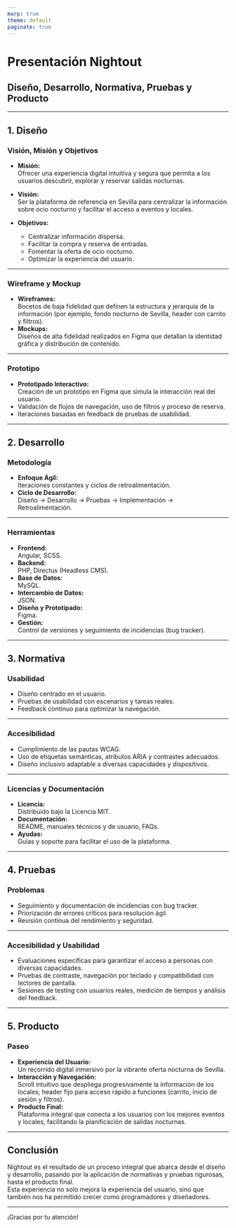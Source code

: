 ```yaml
---
marp: true
theme: default
paginate: true
---
```


# Presentación Nightout  
## Diseño, Desarrollo, Normativa, Pruebas y Producto

---

## 1. Diseño

### Visión, Misión y Objetivos
- **Misión:**  
  Ofrecer una experiencia digital intuitiva y segura que permita a los usuarios descubrir, explorar y reservar salidas nocturnas.

- **Visión:**  
  Ser la plataforma de referencia en Sevilla para centralizar la información sobre ocio nocturno y facilitar el acceso a eventos y locales.

- **Objetivos:**  
  - Centralizar información dispersa.  
  - Facilitar la compra y reserva de entradas.  
  - Fomentar la oferta de ocio nocturno.  
  - Optimizar la experiencia del usuario.

---

### Wireframe y Mockup
- **Wireframes:**  
  Bocetos de baja fidelidad que definen la estructura y jerarquía de la información (por ejemplo, fondo nocturno de Sevilla, header con carrito y filtros).
- **Mockups:**  
  Diseños de alta fidelidad realizados en Figma que detallan la identidad gráfica y distribución de contenido.

---

### Prototipo
- **Prototipado Interactivo:**  
  Creación de un prototipo en Figma que simula la interacción real del usuario.
- Validación de flujos de navegación, uso de filtros y proceso de reserva.
- Iteraciones basadas en feedback de pruebas de usabilidad.

---

## 2. Desarrollo

### Metodología
- **Enfoque Ágil:**  
  Iteraciones constantes y ciclos de retroalimentación.
- **Ciclo de Desarrollo:**  
  Diseño → Desarrollo → Pruebas → Implementación → Retroalimentación.

---

### Herramientas
- **Frontend:**  
  Angular, SCSS.
- **Backend:**  
  PHP, Directus (Headless CMS).
- **Base de Datos:**  
  MySQL.
- **Intercambio de Datos:**  
  JSON.
- **Diseño y Prototipado:**  
  Figma.
- **Gestión:**  
  Control de versiones y seguimiento de incidencias (bug tracker).

---

## 3. Normativa

### Usabilidad
- Diseño centrado en el usuario.
- Pruebas de usabilidad con escenarios y tareas reales.
- Feedback continuo para optimizar la navegación.

---

### Accesibilidad
- Cumplimiento de las pautas WCAG.
- Uso de etiquetas semánticas, atributos ARIA y contrastes adecuados.
- Diseño inclusivo adaptable a diversas capacidades y dispositivos.

---

### Licencias y Documentación
- **Licencia:**  
  Distribuido bajo la Licencia MIT.
- **Documentación:**  
  README, manuales técnicos y de usuario, FAQs.
- **Ayudas:**  
  Guías y soporte para facilitar el uso de la plataforma.

---

## 4. Pruebas

### Problemas
- Seguimiento y documentación de incidencias con bug tracker.
- Priorización de errores críticos para resolución ágil.
- Revisión continua del rendimiento y seguridad.

---

### Accesibilidad y Usabilidad
- Evaluaciones específicas para garantizar el acceso a personas con diversas capacidades.
- Pruebas de contraste, navegación por teclado y compatibilidad con lectores de pantalla.
- Sesiones de testing con usuarios reales, medición de tiempos y análisis del feedback.

---

## 5. Producto

### Paseo
- **Experiencia del Usuario:**  
  Un recorrido digital inmersivo por la vibrante oferta nocturna de Sevilla.
- **Interacción y Navegación:**  
  Scroll intuitivo que despliega progresivamente la información de los locales; header fijo para acceso rápido a funciones (carrito, inicio de sesión y filtros).
- **Producto Final:**  
  Plataforma integral que conecta a los usuarios con los mejores eventos y locales, facilitando la planificación de salidas nocturnas.

---

## Conclusión
Nightout es el resultado de un proceso integral que abarca desde el diseño y desarrollo, pasando por la aplicación de normativas y pruebas rigurosas, hasta el producto final.  
Esta experiencia no solo mejora la experiencia del usuario, sino que también nos ha permitido crecer como programadores y diseñadores.

---

¡Gracias por tu atención!

